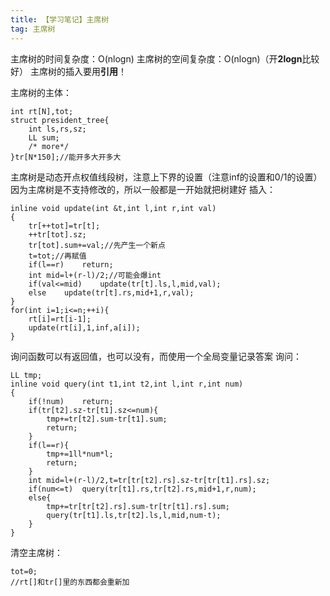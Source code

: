 ```yaml
---
title: 【学习笔记】主席树
tag: 主席树
---
```

主席树的时间复杂度：O(nlogn)
主席树的空间复杂度：O(nlogn)（开**2logn**比较好）
主席树的插入要用**引用**！

主席树的主体：
```
int rt[N],tot;
struct president_tree{
	int ls,rs,sz;
	LL sum;
	/* more*/
}tr[N*150];//能开多大开多大
```

主席树是动态开点权值线段树，注意上下界的设置（注意inf的设置和0/1的设置）
因为主席树是不支持修改的，所以一般都是一开始就把树建好
插入：
```
inline void update(int &t,int l,int r,int val)
{
	tr[++tot]=tr[t];
	++tr[tot].sz;
	tr[tot].sum+=val;//先产生一个新点
	t=tot;//再赋值
	if(l==r)	return;
	int mid=l+(r-l)/2;//可能会爆int
	if(val<=mid)	update(tr[t].ls,l,mid,val);
	else	update(tr[t].rs,mid+1,r,val);
}
for(int i=1;i<=n;++i){
	rt[i]=rt[i-1];
	update(rt[i],1,inf,a[i]);
}
```

询问函数可以有返回值，也可以没有，而使用一个全局变量记录答案
询问：
```
LL tmp;
inline void query(int t1,int t2,int l,int r,int num)
{
	if(!num)	return;
	if(tr[t2].sz-tr[t1].sz<=num){
		tmp+=tr[t2].sum-tr[t1].sum;
		return;
	}
	if(l==r){
		tmp+=1ll*num*l;
		return;
	}
	int mid=l+(r-l)/2,t=tr[tr[t2].rs].sz-tr[tr[t1].rs].sz;
	if(num<=t)	query(tr[t1].rs,tr[t2].rs,mid+1,r,num);
	else{
		tmp+=tr[tr[t2].rs].sum-tr[tr[t1].rs].sum;
		query(tr[t1].ls,tr[t2].ls,l,mid,num-t);
	}
}
```

清空主席树：
```
tot=0;
//rt[]和tr[]里的东西都会重新加
```